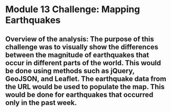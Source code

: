 # Module 13 Challenge: Mapping Earthquakes

## Overview of the analysis: The purpose of this challenge was to visually show the differences between the magnitude of earthquakes that occur in different parts of the world. This would be done using methods such as jQuery, GeoJSON, and Leaflet. The earthquake data from the URL would be used to populate the map. This would be done for earthquakes that occurred only in the past week. 